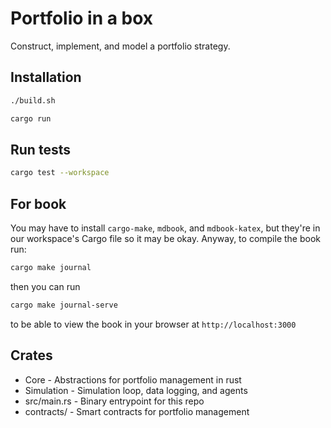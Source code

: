 # Portfolio in a box

Construct, implement, and model a portfolio strategy.

## Installation

```bash
./build.sh

cargo run
```

## Run tests

```bash
cargo test --workspace
```

## For book
You may have to install `cargo-make`, `mdbook`, and `mdbook-katex`, but they're in our workspace's Cargo file so it may be okay. Anyway, to compile the book run:
```bash
cargo make journal
```
then you can run
```bash
cargo make journal-serve
```
to be able to view the book in your browser at `http://localhost:3000`

## Crates
- Core - Abstractions for portfolio management in rust
- Simulation - Simulation loop, data logging, and agents
- src/main.rs - Binary entrypoint for this repo
- contracts/ - Smart contracts for portfolio management